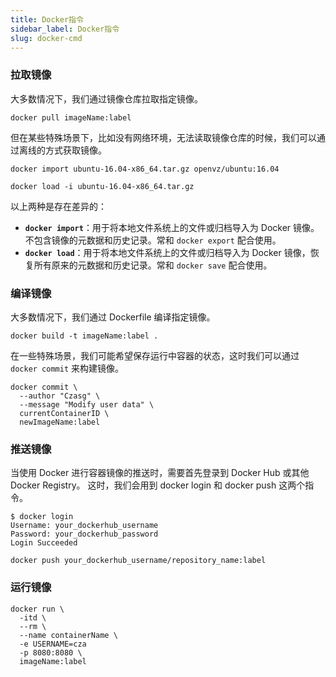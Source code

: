 ```yaml
---
title: Docker指令
sidebar_label: Docker指令
slug: docker-cmd
---
```


### 拉取镜像
大多数情况下，我们通过镜像仓库拉取指定镜像。
```shell
docker pull imageName:label
```

但在某些特殊场景下，比如没有网络环境，无法读取镜像仓库的时候，我们可以通过离线的方式获取镜像。
```shell
docker import ubuntu-16.04-x86_64.tar.gz openvz/ubuntu:16.04
```
```shell
docker load -i ubuntu-16.04-x86_64.tar.gz
```
以上两种是存在差异的：
- **`docker import`**：用于将本地文件系统上的文件或归档导入为 Docker 镜像。不包含镜像的元数据和历史记录。常和 `docker export` 配合使用。
- **`docker load`**：用于将本地文件系统上的文件或归档导入为 Docker 镜像，恢复所有原来的元数据和历史记录。常和 `docker save` 配合使用。

### 编译镜像
大多数情况下，我们通过 Dockerfile 编译指定镜像。
```shell
docker build -t imageName:label .
```

在一些特殊场景，我们可能希望保存运行中容器的状态，这时我们可以通过 `docker commit` 来构建镜像。
```shell
docker commit \
  --author "Czasg" \
  --message "Modify user data" \
  currentContainerID \
  newImageName:label
```

### 推送镜像
当使用 Docker 进行容器镜像的推送时，需要首先登录到 Docker Hub 或其他 Docker Registry。
这时，我们会用到 docker login 和 docker push 这两个指令。
```shell title="登录"
$ docker login
Username: your_dockerhub_username
Password: your_dockerhub_password
Login Succeeded
```
```shell title="推送"
docker push your_dockerhub_username/repository_name:label
```

### 运行镜像
```shell
docker run \
  -itd \
  --rm \
  --name containerName \
  -e USERNAME=cza
  -p 8080:8080 \
  imageName:label
```


